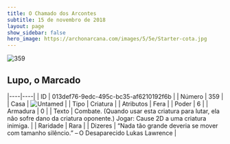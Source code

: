 ```yaml
---
title: O Chamado dos Arcontes
subtitle: 15 de novembro de 2018
layout: page
show_sidebar: false
hero_image: https://archonarcana.com/images/5/5e/Starter-cota.jpg
---
```


![359](https://cdn.keyforgegame.com/media/card_front/pt/341_359_RX86WM6596MC_pt.png)

## Lupo, o Marcado

|----|----|
| ID | 013def76-9edc-495c-bc35-af6210192f6b |
| Número | 359 |
| Casa | ![Untamed](https://archonarcana.com/images/thumb/b/bd/Untamed.png/22px-Untamed.png "Indomados") |
| Tipo | Criatura |
| Atributos | Fera |
| Poder | 6 |
| Armadura | 0 |
| Texto | Combate. (Quando usar esta criatura para  lutar, ela não sofre dano da criatura oponente.) Jogar: Cause 2D a uma criatura inimiga. |
| Raridade | Rara |
| Dizeres | “Nada tão grande deveria se mover com tamanho silêncio.” – O Desaparecido Lukas Lawrence |
